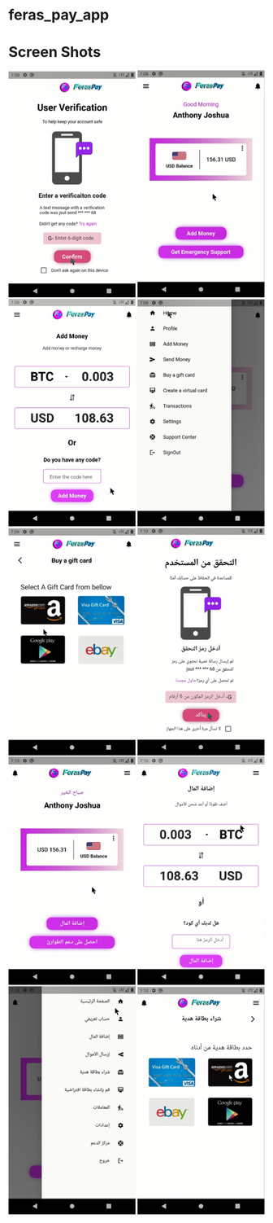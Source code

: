 # feras_pay_app

# Screen Shots

<span>
<img src="screen_shots/1.png" width="250">
<img src="screen_shots/2.png" width="250">
<img src="screen_shots/3.png" width="250">
<span/>
<span>
<img src="screen_shots/4.png" width="250">
<img src="screen_shots/5.png" width="250">
<img src="screen_shots/6.png" width="250">
<span/>
<span>
<img src="screen_shots/7.png" width="250">
<img src="screen_shots/8.png" width="250">
<img src="screen_shots/9.png" width="250">
<span/>
<span>
<img src="screen_shots/10.png" width="250">
<span/>
